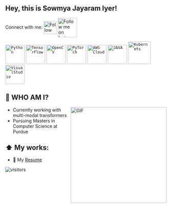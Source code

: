 ## Hey, this is Sowmya Jayaram Iyer!

Connect with me: 
[<img src="https://i.pinimg.com/originals/de/b4/6f/deb46f02a59e3b3a2aa58fac16290d63.gif" height="40em" align="center" alt="Follow me on LinkedIn" title="Connect with me on LinkedIn"/>](https://linkedin.com/in/sowmya-j-iyer)
[<img src="https://media.giphy.com/media/l41YmiCZ8HXvVl5M4/giphy.gif" height="60em" align="center" alt="Follow me on Instagram" title="Connect with me on Instagram"/>](https://www.instagram.com/sowmya._.iyer)


<code><img height="60" src="https://media.giphy.com/media/KAq5w47R9rmTuvWOWa/giphy.gif" title="Python"></code>
<code><img height="60" src="https://media.giphy.com/media/SU2ic3wTfuC6JhD1lA/giphy.gif" title="TensorFlow"></code>
<code><img height="60" src="https://3.bp.blogspot.com/-yvrV6MUueGg/ToICp0YIDPI/AAAAAAAAADg/SYKg4dWpyC43AAfrDwBTR0VYmYT0QshEgCPcBGAYYCw/s1600/OpenCV_Logo.png" title="OpenCV"></code>
<code><img height="60" src="https://pytorch.org/assets/images/pytorch-logo.png" title="PyTorch"></code>
<code><img height="60" src="https://techtalent.ca/wp-content/uploads/2020/12/1_b_al7C5p26tbZG4sy-CWqw.png" title="AWS Cloud"></code>
<code><img height="60" src="https://cdn.freebiesupply.com/logos/thumbs/2x/java-4-logo.png" title="JAVA"></code>
<code><img height="70" src="https://media.giphy.com/media/hT0YvlAfRRT4fSqaKy/giphy.gif" title="Kubernets"></code>
<code><img height="60" src="https://media.giphy.com/media/SS8CV2rQdlYNLtBCiF/giphy.gif" title="VisualStudio"></code>

## :book: WHO AM I?
  <img align="right" alt="GIF" img height="300" src="https://media.giphy.com/media/cNfIqjpCY1zqfaLmd8/giphy.gif">


- Currently working with multi-modal transformers 
- Pursuing Masters in Computer Science at Purdue 

## ⬆ My works:
- 📝 My [Resume](https://drive.google.com/file/d/1AOsuiy7dARq1JJuTl2GMduVEKuAmR-3B/view?usp=sharing)

![visitors](https://visitor-badge.laobi.icu/badge?page_id=Sowmya-Iyer.visitor-badge)
